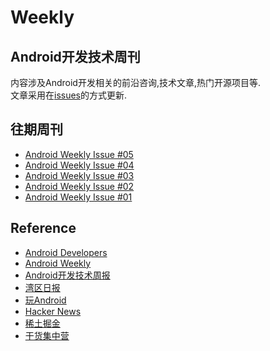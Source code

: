 # Weekly
## Android开发技术周刊
内容涉及Android开发相关的前沿咨询,技术文章,热门开源项目等.    
文章采用在[issues](https://github.com/yeungeek/Weekly/issues)的方式更新.

## 往期周刊
* [Android Weekly Issue #05](https://github.com/yeungeek/Weekly/issues/5)
* [Android Weekly Issue #04](https://github.com/yeungeek/Weekly/issues/4)
* [Android Weekly Issue #03](https://github.com/yeungeek/Weekly/issues/3)
* [Android Weekly Issue #02](https://github.com/yeungeek/Weekly/issues/2)
* [Android Weekly Issue #01](https://github.com/yeungeek/Weekly/issues/1)

## Reference
* [Android Developers](https://developer.android.com/)
* [Android Weekly](https://androidweekly.net/)
* [Android开发技术周报](https://androidweekly.io/)
* [湾区日报](https://wanqu.co/)
* [玩Android](https://www.wanandroid.com)
* [Hacker News](https://news.ycombinator.com/)
* [稀土掘金](https://juejin.im)
* [干货集中营](http://gank.io/)
